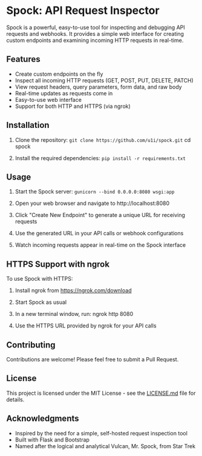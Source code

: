 # Spock: API Request Inspector

Spock is a powerful, easy-to-use tool for inspecting and debugging API requests and webhooks. It provides a simple web interface for creating custom endpoints and examining incoming HTTP requests in real-time.

## Features

- Create custom endpoints on the fly
- Inspect all incoming HTTP requests (GET, POST, PUT, DELETE, PATCH)
- View request headers, query parameters, form data, and raw body
- Real-time updates as requests come in
- Easy-to-use web interface
- Support for both HTTP and HTTPS (via ngrok)

## Installation

1. Clone the repository:
   `git clone https://github.com/u1i/spock.git`
   cd spock

2. Install the required dependencies:
   `pip install -r requirements.txt`

## Usage

1. Start the Spock server:
   `gunicorn --bind 0.0.0.0:8080 wsgi:app`

2. Open your web browser and navigate to http://localhost:8080

3. Click "Create New Endpoint" to generate a unique URL for receiving requests

4. Use the generated URL in your API calls or webhook configurations

5. Watch incoming requests appear in real-time on the Spock interface

## HTTPS Support with ngrok

To use Spock with HTTPS:

1. Install ngrok from https://ngrok.com/download

2. Start Spock as usual

3. In a new terminal window, run:
   ngrok http 8080

4. Use the HTTPS URL provided by ngrok for your API calls

## Contributing

Contributions are welcome! Please feel free to submit a Pull Request.

## License

This project is licensed under the MIT License - see the [LICENSE.md](LICENSE.md) file for details.

## Acknowledgments

- Inspired by the need for a simple, self-hosted request inspection tool
- Built with Flask and Bootstrap
- Named after the logical and analytical Vulcan, Mr. Spock, from Star Trek
